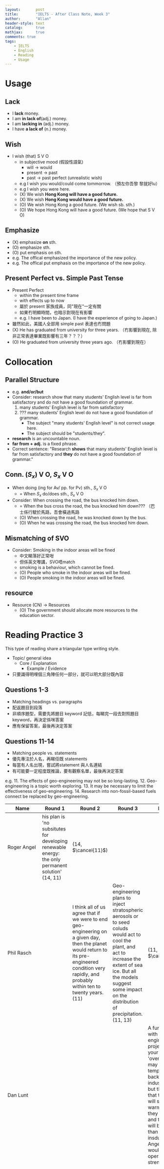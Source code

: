 ```yaml
---
layout:       post
title:        "IELTS - After Class Note, Week 3"
author:       "Allan"
header-style: text
catalog:      true
mathjax:      true
comments: true
tags:
    - IELTS
    - English
    - Reading
    - Usage
---
```


# Usage 
## Lack
- I **lack** money.
- I am **in lack of**(adj.) money.
- I am **lacking in** (adj.) money.
- I have **a lack of** (n.) money.

## Wish
- I wish (that) S V O
  - in subjective mood (假設性語氣)
    - will -> would 
    - present -> past
    - past -> past perfect (unrealistic wish)
  - e.g I wish you would/could come tommorrow. （預左你吾黎 黎就好lu）
  - e.g I wish you were here.
  - (X) We wish **Hong Kong will have a good future.**
  - (X) We wish **Hong Kong would have a good future.**
  - (O) We wish Hong Kong a good future. (We wish sb. sth.)
  - (O) We hope Hong Kong will have a good future. (We hope that S V O)

## Emphasize
- (X) emphasize **on** sth.
- (O) emphasize sth.
- (O) put emphasis on sth.
- e.g. The offical emphasized the importance of the new policy.
- e.g. The offical put emphasis on the importance of the new policy.

## Present Perfect vs. Simple Past Tense
- Present Perfect 
  - within the present time frame
  - with effects up to now
  - 屬於 present 家族成員，同"現在"一定有關 
  - 如果冇明顯時間，也暗示對現在有影響
  - e.g. I have been to Japan. (I have the experience of going to Japan.)
- 雖然如此，美國人全部用 simple past 表達也冇問題 
- (X) He has graduated from university for three years. （冇影響到現在, 除非正常表達畢業既影響有三年？？？）
- (O) He graduated from university three years ago. （冇影響到現在）
# Collocation
## Parallel Structure 
- e.g. **and/or/but**
- Consider: research show that many students' English level is far from satisfactory and do not have a good foundation of grammar.
  1. many students' English level is far from satisfactory
  2. ??? many students' English level do not have a good foundation of grammar. 
     - The subject "many students' English level" is not correct usage here. 
      - The subject should be "students/they".
- **research** is an uncountable noun. 
- **far from + adj.** is a fixed phrase.
- Correct sentence: "Research **shows** that many students' English level is far from satisfactory and **they** do not have a good foundation of grammar."

## Conn. ($S_x$) V O, $S_x$ V O
-  When doing (ing for Av/ pp. for Pv) sth., $S_x$ V O
   - = When $S_x$ do/does sth., $S_x$ V O
- Consider: When crossing the road, the bus knocked him down. 
  - = When the bus cross the road, the bus knocked him down??? （巴士係行駛於馬路，吾會橫過馬路
  - (O) When crossing the road, he was knocked down by the bus.
  - (O) When he was crossing the road, the bus knocked him down.
  
## Mismatching of SVO
- Consider: Smoking in the indoor areas will be fined
  - 中文睇落好正常咁
  - 但係英文嚟講，SVO唔match
  - smoking is a behaviour, which cannot be fined. 
  - (O) People who smoke in the indoor areas will be fined.
  - (O) People smoking in the indoor areas will be fined.

## resource 
- Resource (CN) -> Resources 
  - (O) The government should allocate more resources to the education sector.

# Reading Practice 3
This type of reading share a triangular type writing style.
  - Topic/ general idea
    - Core / Explanation 
      - Example / Evidence
  - 只要識得明哩個三角陣任何一部分，就可以明大部分既內容

## Questions 1-3
- Matching headings vs. paragraphs
- 配返題目到段落 
- 非順序題型，需要先將題目 keyword 記低，每睇完一段去對照題目 keyword，再決定係咪答案
- 應有保留答案，最後再決定答案

## Questions 11-14
- Matching people vs. statements
- 優先專注於人名，再睇佢既 statements
- 每當有人名出現，嘗試將statement 與人名連結
- 有可能要一定程度既推論，要有觀察名單，最後再決定答案

e.g.
11. The effects of geo-engineering may not be so long-lasting.
12. Geo-engineering is a topic worth exploring.
13. It may be necessary to limit the effectiveness of geo-engineering.
14. Research into non-fossil-based fuels connect be replaced by geo-engineering.

|Name|Round 1|Round 2|Round 3|Round 4|Round 5|
|-|-|-|-|-|-|
Roger Angel | his plan is 'no subsitutes for developing renewable energy: the only permanent solution' (14, 11) | (14, $\cancel{11}$)
Phil Rasch | | I think all of us agree that if we were to end geo-engineering on a given day, then the planet would return to its pre-engineered condition very rapidly, and probably within ten to twenty years. (11) | Geo-engineering plans to inject stratospheric aerosols or to seed coluds would act to cool the plant, and act to increase the extent of sea ice. But all the models suggest some impact on the distribution of precipitation. (11, 13) | (11, $\cancel{13}$)
Dan Lunt ||||A further risk with geo-engineering projects is that your can 'overshoot'. You may bring global temperatures back to pre-industrial levels, but the risk is that the poles will still be warmer than they should be and the tropics will be cooler than before insdustrialisation. Angel's project would have to operate at half strength. (13)|
Martin Sommerkorn |||||Human-induced climate change has brought humanity to a position where we shouldn't exclude thinkgin thoroughly about this topic and its possibilities. (12)|